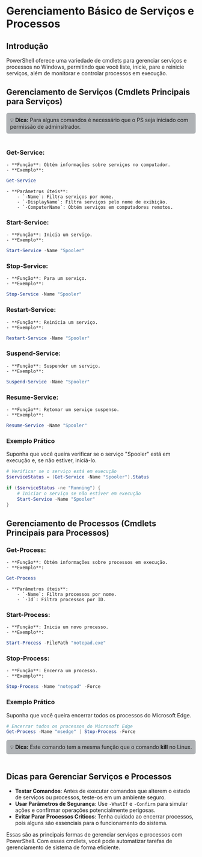 # Gerenciamento Básico de Serviços e Processos

## Introdução

PowerShell oferece uma variedade de cmdlets para gerenciar serviços e processos no Windows, permitindo que você liste, inicie, pare e reinicie serviços, além de monitorar e controlar processos em execução.

## Gerenciamento de Serviços (Cmdlets Principais para Serviços)

<div style="border: 1px solidrgb(19, 20, 20); border-left-width: 5px; padding: 10px; background-color:rgb(175, 178, 181); border-radius: 5px;">
💡 <strong>Dica:</strong> Para alguns comandos é necessário que o PS seja iniciado com permissão de adminsitrador.</div><br>

### **Get-Service**:
    - **Função**: Obtém informações sobre serviços no computador.
    - **Exemplo**:

```powershell
Get-Service
```

    - **Parâmetros úteis**:
        - `-Name`: Filtra serviços por nome.
        - `-DisplayName`: Filtra serviços pelo nome de exibição.
        - `-ComputerName`: Obtém serviços em computadores remotos.
### **Start-Service**:
    - **Função**: Inicia um serviço.
    - **Exemplo**:

```powershell
Start-Service -Name "Spooler"
```

### **Stop-Service**:
    - **Função**: Para um serviço.
    - **Exemplo**:

```powershell
Stop-Service -Name "Spooler"
```

### **Restart-Service**:
    - **Função**: Reinicia um serviço.
    - **Exemplo**:

```powershell
Restart-Service -Name "Spooler"
```

### **Suspend-Service**:
    - **Função**: Suspender um serviço.
    - **Exemplo**:

```powershell
Suspend-Service -Name "Spooler"
```

### **Resume-Service**:
    - **Função**: Retomar um serviço suspenso.
    - **Exemplo**:

```powershell
Resume-Service -Name "Spooler"
```


### Exemplo Prático

Suponha que você queira verificar se o serviço "Spooler" está em execução e, se não estiver, iniciá-lo.

```powershell
# Verificar se o serviço está em execução
$serviceStatus = (Get-Service -Name "Spooler").Status

if ($serviceStatus -ne "Running") {
    # Iniciar o serviço se não estiver em execução
    Start-Service -Name "Spooler"
}
```


## Gerenciamento de Processos (Cmdlets Principais para Processos)

### **Get-Process**:
    - **Função**: Obtém informações sobre processos em execução.
    - **Exemplo**:

```powershell
Get-Process
```

    - **Parâmetros úteis**:
        - `-Name`: Filtra processos por nome.
        - `-Id`: Filtra processos por ID.
### **Start-Process**:
    - **Função**: Inicia um novo processo.
    - **Exemplo**:

```powershell
Start-Process -FilePath "notepad.exe"
```

### **Stop-Process**:
    - **Função**: Encerra um processo.
    - **Exemplo**:

```powershell
Stop-Process -Name "notepad" -Force
```

### Exemplo Prático

Suponha que você queira encerrar todos os processos do Microsoft Edge.

```powershell
# Encerrar todos os processos do Microsoft Edge
Get-Process -Name "msedge" | Stop-Process -Force
```
<div style="border: 1px solidrgb(19, 20, 20); border-left-width: 5px; padding: 10px; background-color:rgb(175, 178, 181); border-radius: 5px;">
💡 <strong>Dica:</strong> Este comando tem a mesma função que o comando <strong>kill</strong> no Linux.</div><br>

## Dicas para Gerenciar Serviços e Processos

- **Testar Comandos**: Antes de executar comandos que alterem o estado de serviços ou processos, teste-os em um ambiente seguro.
- **Usar Parâmetros de Segurança**: Use `-WhatIf` e `-Confirm` para simular ações e confirmar operações potencialmente perigosas.
- **Evitar Parar Processos Críticos**: Tenha cuidado ao encerrar processos, pois alguns são essenciais para o funcionamento do sistema.

Essas são as principais formas de gerenciar serviços e processos com PowerShell. Com esses cmdlets, você pode automatizar tarefas de gerenciamento de sistema de forma eficiente.